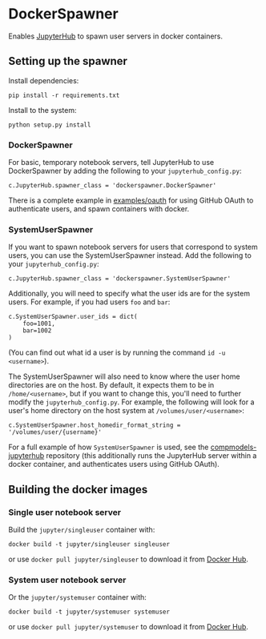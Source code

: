 # DockerSpawner

Enables [JupyterHub](https://github.com/jupyter/jupyterhub) to spawn
user servers in docker containers.

## Setting up the spawner

Install dependencies:

    pip install -r requirements.txt

Install to the system:

    python setup.py install

### DockerSpawner

For basic, temporary notebook servers, tell JupyterHub to use DockerSpawner by
adding the following to your `jupyterhub_config.py`:

    c.JupyterHub.spawner_class = 'dockerspawner.DockerSpawner'

There is a complete example in [examples/oauth](examples/oauth) for
using GitHub OAuth to authenticate users, and spawn containers with docker.

### SystemUserSpawner

If you want to spawn notebook servers for users that correspond to system users,
you can use the SystemUserSpawner instead. Add the following to your
`jupyterhub_config.py`:

    c.JupyterHub.spawner_class = 'dockerspawner.SystemUserSpawner'

Additionally, you will need to specify what the user ids are for the system
users. For example, if you had users `foo` and `bar`:

    c.SystemUserSpawner.user_ids = dict(
        foo=1001,
        bar=1002
    )

(You can find out what id a user is by running the command `id -u <username>`).

The SystemUserSpawner will also need to know where the user home directories
are on the host. By default, it expects them to be in `/home/<username>`, but if
you want to change this, you'll need to further modify the
`jupyterhub_config.py`. For example, the following will look for a user's home
directory on the host system at `/volumes/user/<username>`:

    c.SystemUserSpawner.host_homedir_format_string = '/volumes/user/{username}'

For a full example of how `SystemUserSpawner` is used, see the
[compmodels-jupyterhub](https://github.com/jhamrick/compmodels-jupyterhub)
repository (this additionally runs the JupyterHub server within a docker
container, and authenticates users using GitHub OAuth).

## Building the docker images

### Single user notebook server

Build the `jupyter/singleuser` container with:

    docker build -t jupyter/singleuser singleuser

or use `docker pull jupyter/singleuser` to download it from [Docker
Hub](https://registry.hub.docker.com/u/jupyter/singleuser/).

### System user notebook server

Or the `jupyter/systemuser` container with:

    docker build -t jupyter/systemuser systemuser

or use `docker pull jupyter/systemuser` to download it from [Docker
Hub](https://registry.hub.docker.com/u/jupyter/systemuser/).

